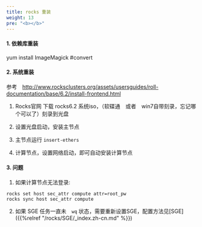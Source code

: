 ```yaml
---
title: rocks 重装
weight: 13
pre: "<b></b>"
---
```




#### 1. 依赖库重装  
yum install ImageMagick #convert

#### 2. 系统重装  
参考　http://www.rocksclusters.org/assets/usersguides/roll-documentation/base/6.2/install-frontend.html

1. Rocks官网 下载 rocks6.2 系统iso，（软碟通　或者　win7自带刻录，忘记哪个可以了）刻录到光盘

2. 设置光盘启动，安装主节点

3. 主节点运行 `insert-ethers`
4. 计算节点，设置网络启动，即可自动安装计算节点

#### 3. 问题

1. 如果计算节点无法登录:

```
rocks set host sec_attr compute attr=root_pw
rocks sync host sec_attr compute
```

2. 如果 SGE 任务一直未　`wq` 状态，需要重新设置SGE，配置方法见[SGE]({{%relref "/rocks/SGE/_index.zh-cn.md" %}})


